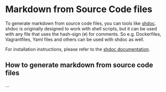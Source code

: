 # Markdown from Source Code files

To generate markdown from source code files, you can tools like [shdoc](https://github.com/reconquest/shdoc). shdoc is originally designed
to work with shell scripts, but it can be used with any file that uses the hash-sign (`#`) for comments. So e.g. Dockerfiles, Vagrantfiles, Yaml files and others can be used with shdoc as well.

For installation instructions, please refer to the [shdoc documentation](https://github.com/reconquest/shdoc).

## How to generate markdown from source code files
...
